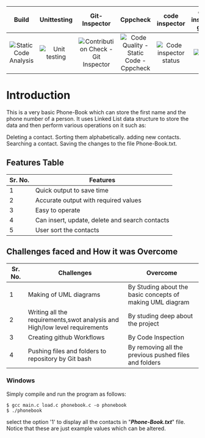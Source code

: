 |Build     | Unittesting | Git- Inspector| Cppcheck    | code inspector| code inspector grade| Codacy |
|:--------:|:-------------:|:--------------:|:-------------:|:---------------:|:-------------:|:--------:|
|![Static Code Analysis](https://github.com/minhaaz717/mini-project/actions/workflows/static-code.yml/badge.svg?branch=main)|![Unit testing](https://github.com/minhaaz717/mini-project/actions/workflows/unit_testing.yml/badge.svg?branch=main)|![Contribution Check - Git Inspector](https://github.com/minhaaz717/mini-project/actions/workflows/git-inspector.yml/badge.svg?branch=main)|![Code Quality - Static Code - Cppcheck](https://github.com/minhaaz717/mini-project/actions/workflows/cpp_check.yml/badge.svg?branch=main)|![Code inspector status](https://www.code-inspector.com/project/25257/status/svg)|![ coday](https://app.codacy.com/gh/minhaaz717/project/dashboard?branch=main)

# Introduction
This is a very basic Phone-Book which can store the first name and the phone number of a person. It uses Linked List data structure to store the data and then perform various operations on it such as:

Deleting a contact.
Sorting them alphabetically.
adding new contacts.
Searching a contact.
Saving the changes to the file Phone-Book.txt.

## Features Table 

|Sr. No. | Features |
|--- |--- |
|1 | Quick output to save time |
|2 | Accurate output with required values |
|3 | Easy to operate |
|4 | Can insert, update, delete and search contacts |
|5 | User sort the contacts |


## Challenges faced and How it was Overcome
| Sr. No. | Challenges | Overcome |
|--- |--- |--- |
|1 | Making of UML diagrams | By Studing about the basic concepts of making UML diagram |
|2 | Writing all the requirements,swot analysis and High/low level requirements | By studing deep about the project |
|3 | Creating github Workflows | By Code Inspection |
|4 | Pushing files and folders to repository by Git bash | By removing all the previous pushed files and folders |



### Windows
Simply compile and run the program as follows:
```
$ gcc main.c load.c phonebook.c -o phonebook
$ ./phonebook
```

select the option '1' to display all the contacts in "**_Phone-Book.txt_**" file. Notice that these are just example values which can be altered.

